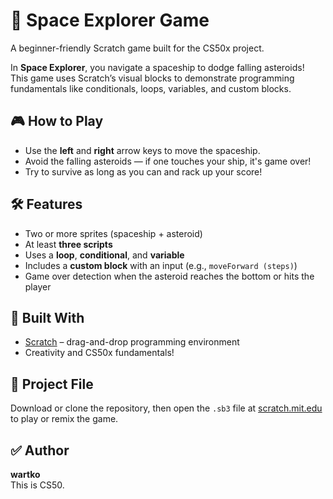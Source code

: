 # 🚀 Space Explorer Game

A beginner-friendly Scratch game built for the CS50x project.

In **Space Explorer**, you navigate a spaceship to dodge falling asteroids!  
This game uses Scratch’s visual blocks to demonstrate programming fundamentals like conditionals, loops, variables, and custom blocks.

## 🎮 How to Play

- Use the **left** and **right** arrow keys to move the spaceship.
- Avoid the falling asteroids — if one touches your ship, it's game over!
- Try to survive as long as you can and rack up your score!

## 🛠 Features

- Two or more sprites (spaceship + asteroid)
- At least **three scripts**
- Uses a **loop**, **conditional**, and **variable**
- Includes a **custom block** with an input (e.g., `moveForward (steps)`)
- Game over detection when the asteroid reaches the bottom or hits the player

## 🧠 Built With

- [Scratch](https://scratch.mit.edu/) – drag-and-drop programming environment
- Creativity and CS50x fundamentals!

## 📁 Project File

Download or clone the repository, then open the `.sb3` file at [scratch.mit.edu](https://scratch.mit.edu/editor) to play or remix the game.

## ✅ Author

**wartko**  
This is CS50.
